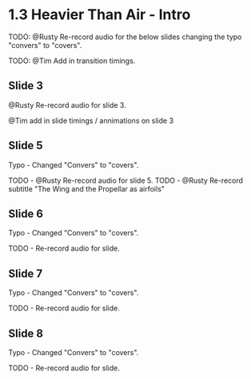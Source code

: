 # 1.3 Heavier Than Air - Intro

TODO: @Rusty Re-record audio for the below slides changing the typo "convers" to "covers".

TODO: @Tim Add in transition timings.

## Slide 3

@Rusty Re-record audio for slide 3.

@Tim add in slide timings / annimations on slide 3

## Slide 5

Typo - Changed "Convers" to "covers".

TODO - @Rusty Re-record audio for slide 5.
TODO - @Rusty Re-record subtitle "The Wing and the Propellar as airfoils"

## Slide 6

Typo - Changed "Convers" to "covers".

TODO - Re-record audio for slide.

## Slide 7

Typo - Changed "Convers" to "covers".

TODO - Re-record audio for slide.

## Slide 8

Typo - Changed "Convers" to "covers".

TODO - Re-record audio for slide.

